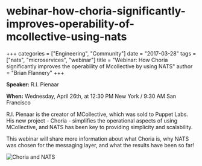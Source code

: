 # webinar-how-choria-significantly-improves-operability-of-mcollective-using-nats

+++ categories = \["Engineering", "Community"\] date = "2017-03-28" tags = \["nats", "microservices", "webinar"\] title = "Webinar: How Choria significantly improves the operability of Mcollective by using NATS" author = "Brian Flannery" +++

**Speaker:** R.I. Pienaar

**When:** Wednesday, April 26th, at 12:30 PM New York / 9:30 AM San Francisco

R.I. Pienaar is the creator of MCollective, which was sold to Puppet Labs. His new project - Choria - simplifies the operational aspects of using MCollective, and NATS has been key to providing simplicity and scalability.

This webinar will share more information about what Choria is, why NATS was chosen for the messaging layer, and what the results have been so far!

![Choria and NATS](https://github.com/nats-io/nats-site/tree/c42c46a7c6b8669e66e28419887d2f8dd29aa502/img/blog/webinar-choria.png)

